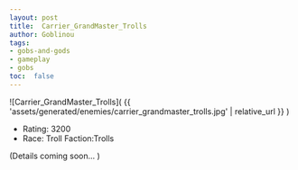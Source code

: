 ```yaml
---
layout: post
title:  Carrier_GrandMaster_Trolls
author: Goblinou
tags:
- gobs-and-gods
- gameplay
- gobs
toc:  false
---
```


![Carrier_GrandMaster_Trolls]( {{ 'assets/generated/enemies/carrier_grandmaster_trolls.jpg' | relative_url }} )
- Rating: 3200
- Race: Troll  Faction:Trolls

(Details coming soon... )
